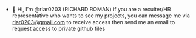- 👋 Hi, I’m @rlar0203 (RICHARD ROMAN)
if you are a recuiter/HR representative who wants to see my projects, you can message me via rlar0203@gmail.com to receive access
then send me an email to request access to private github files

<!---
rlar0203/rlar0203 is a ✨ special ✨ repository because its `README.md` (this file) appears on your GitHub profile.
You can click the Preview link to take a look at your changes.
--->
